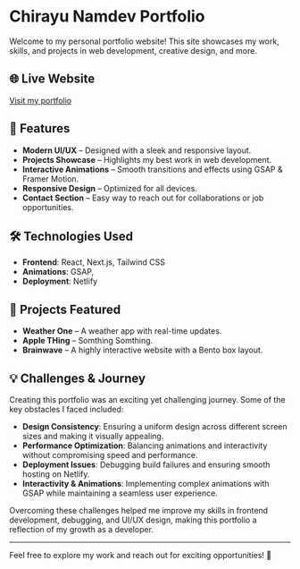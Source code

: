  
 

 # Chirayu Namdev Portfolio

Welcome to my personal portfolio website! This site showcases my work, skills, and projects in web development, creative design, and more.

## 🌐 Live Website
[Visit my portfolio](https://chirayu-namdev-78.netlify.app)

## 🚀 Features
- **Modern UI/UX** – Designed with a sleek and responsive layout.
- **Projects Showcase** – Highlights my best work in web development.
- **Interactive Animations** – Smooth transitions and effects using GSAP & Framer Motion.
- **Responsive Design** – Optimized for all devices.
- **Contact Section** – Easy way to reach out for collaborations or job opportunities.

## 🛠️ Technologies Used
- **Frontend**: React, Next.js, Tailwind CSS
- **Animations**: GSAP, 
- **Deployment**: Netlify

## 📂 Projects Featured
- **Weather One** – A weather app with real-time updates.
- **Apple THing** –  Somthing Somthing.
- **Brainwave** – A highly interactive website with a Bento box layout.

## 💡 Challenges & Journey
Creating this portfolio was an exciting yet challenging journey. Some of the key obstacles I faced included:
- **Design Consistency**: Ensuring a uniform design across different screen sizes and making it visually appealing.
- **Performance Optimization**: Balancing animations and interactivity without compromising speed and performance.
- **Deployment Issues**: Debugging build failures and ensuring smooth hosting on Netlify.
- **Interactivity & Animations**: Implementing complex animations with GSAP  while maintaining a seamless user experience.

Overcoming these challenges helped me improve my skills in frontend development, debugging, and UI/UX design, making this portfolio a reflection of my growth as a developer.

 
---
Feel free to explore my work and reach out for exciting opportunities! 🚀


